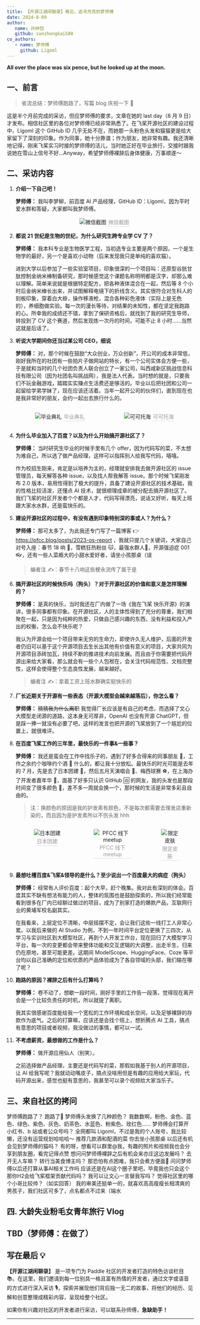 ```yaml
---
title: 【开源江湖闲聊录】再见，追寻月亮的梦师傅
date: 2024-8-09
author:
   name: 孙钟恺
   github: sunzhongkai588
co_authors:
   - name: 梦师傅
     github: Ligoml
---
```


**All over the place was six pence, but he looked up at the moon.**

<!-- more -->

<!-- 导入聊天框功能 -->
<script setup>
import Message from '../.vitepress/components/Message.vue'
import MessageBox from '../.vitepress/components/MessageBox.vue'
</script>
<!-- 导入聊天框功能 -->

<style>
figure {
   text-align: center;
}
figcaption {
   color: orange;
   border-bottom: 1px solid #d9d9d9;
   display: inline-block;
   color: #999;
   padding: 2px;
}
</style>

## 一、前言

> 省流总结：梦师傅跑路了，写篇 blog 庆祝一下 🎉

这是半个月前完成的采访，但应梦师傅的要求，文章在她的 last day（8 月 9 日）才发布。相信社区里的各位对梦师傅已经非常熟悉了。在飞桨开源社区的建设过程中，Ligoml 这个 GitHub ID 几乎无处不在，而她那一头粉色头发和猫猫更是给大家留下了深刻的印象。作为同事，她十分靠谱；作为朋友，她非常有趣。我还清晰地记得，刚来飞桨实习时接的梦师傅的活儿，当时她正好在毕业旅行，交接时跟我说她在雪山上信号不好...Anyway，希望梦师傅裸辞后身体健康，万事顺遂～

## 二、采访内容

1. **介绍一下自己吧！**

   **梦师傅：** 我叫李梦柳，前百度 AI 产品经理，GitHub ID：Ligoml，因为平时爱水群和答疑，大家都叫我梦师傅。

   <!-- WeChat -->
   <figure>
      <img src="../images/meng-story/lml-1.png" alt="微信截图" />
      <figcaption>微信截图</figcaption>
   </figure>

2. **都说 21 世纪是生物的世纪，为什么研究生跨专业学 CV 了？**

   **梦师傅：** 我本科专业是生物医学工程，当初选专业主要是两个原因，一个是生物学的最好，另一个是喜欢小动物（后来发现我只是单纯的喜欢猫）。

   进到大学以后参加了一些实验室项目，印象很深的一个项目叫：还原型谷胱甘肽控制金纳米棒制备研究，那时候感觉这个课题名称明明都是汉字，却那么难以理解。简单来说就是根据特定配方，把各种液体混合在一起，然后等 8 个小时后金纳米棒长出来，并试图解释电镜下的折线含义。其实很符合对生科人的刻板印象，穿着白大褂，操作移液枪，混合各种彩色液体（实际上是无色的），养细胞做实验。每一次的漫长等待，对结果的未知性，都在坚定我跑路的心。所幸我的成绩还不错，拿到了保研资格后，就找到了我的研究生导师，转投到了 CV 这个赛道，然后发现炼一次丹的时间，可能不止 8 小时……当然这就是后话了。

3. **听说大学期间你还当过某公司 CEO，细说**

   **梦师傅：** 对，那个时候在鼓励“大众创业，万众创新”，开公司的成本非常低，刚好我所在的社团有一些拍片子做网站的特长，有一个公司实体会方便一些，于是就和当时的几个社团负责人联合创立了一家公司，叫西咸新区挑战信息科技有限公司（因为社团名叫挑战网），我是法人代表。当时想的就是，只要我们不玩金融游戏，踏踏实实赚点生活费还是够活的。毕业以后把社团和公司一起留给学弟学妹了，现在应该还活着。当年一起开公司的伙伴们，直到现在也是我非常好的朋友，会约一起出去旅行什么的。

   <!-- 合照 -->
   <div style="display: flex; justify-content: space-between">
      <figure style="width: 63%">
         <img src="../images/meng-story/lml-2.jpeg" alt="毕业典礼" />
         <figcaption>毕业典礼</figcaption>
      </figure>
      <figure style="width: 63%">
         <img src="../images/meng-story/lml-3.jpeg" alt="可可托海" />
         <figcaption>可可托海</figcaption>
      </figure>
   </div>

4. **为什么毕业加入了百度？以及为什么开始搞开源社区了？**

   **梦师傅：** 当时研究生毕业的时候手里有几个 offer，因为代码写的菜，不太想为难自己，所以选了做产品经理，这样可以指挥别人给我写代码，嘻嘻。

   作为校招生刚来，肯定是以培养为主的，经理就安排我去做开源社区的 issue 管理员，每天解答各种 issue，以及找人帮我解答 issue。那个时候飞桨刚发布 2.0 版本，易用性得到了极大的提升，具备了建设开源社区的技术基础，我的性格比较活泼，还懂点 AI 技术，就很顺理成章的被分配去搞开源社区了。我们飞桨的社区开发者个个都是人才，代码写得漂亮，说话又好听，每天上班跟大家水水群，还是蛮快乐的。

5. **建设开源社区的过程中，有没有遇到印象特别深的事或人？为什么？**

   **梦师傅：** 那可太多了，为此我还专门写了一篇博客 👉 https://pfcc.blog/posts/2023-os-report ，我就只提几个关键词，大家自己对号入座：春节 18 响 🧨，雪糕狂热粉丝 🐱，最强水群人📱，开源强迫症 001 👓，还有一些人菜瘾大的小甜水爱好者，请坐小孩那桌（误

   > 编者注 ✍️：春节十八响这些梗永流传了属于是

6. **搞开源社区的时候快乐吗（狗头）？对于开源社区的价值和意义是怎样理解的？**

   **梦师傅：** 是真的快乐，当时我还在厂内做了一场《我在飞桨 快乐开源》的演讲，很多同事都有印象。在开源社区，人的主体性得到了充分的尊重，我们相聚在一起，只是因为纯粹的热爱，只做自己感兴趣的东西，没有利益和投入产出的权衡，怎么会不快乐呢？

   我认为开源会给一个项目带来无穷的生命力，即使许久无人维护，后面的开发者仍旧可以基于这个开源项目去生长出其他有价值有意义的项目，大家共同为开源项目添砖加瓦，持续不断的推进技术向前发展。而且由于你需要把代码开源出来给大家看，那么就会有一些个人包袱在，会关注代码规范性、文档完整性，这样会使得整个生态良性发展，越来越好。

   > 编者注 ✍️：拿着工资上班水群确实挺快乐的

7. **厂长近期关于开源有一些表态（开源大模型会越来越落后），你怎么看？**

   **梦师傅：** ~~猜猜我为什么离职~~ 我觉得厂长应该是有自己的考虑，而选择了文心大模型走闭源的道路，这本身无可厚非，OpenAI 也没有开源 ChatGPT，但是踩一捧一就没有必要了吧，这样的发言也把开源的飞桨放到了一个尴尬的位置上，就很难评。

8. **在百度飞桨工作的三年里，最快乐的一件事&一些事？**

   **梦师傅：** 我还是蛮会在工作中找乐子的，遇到了好多合得来的同事朋友 👭，工作之余约个咖啡约个酒 🍹 什么的，都让我十分放松。最快乐的时光可能是去年的 7 月，先是去了日本团建 👗，然后五月天演唱会 🎤、梅西球赛 ⚽️，在上海办了开发者嘉年华 👻，面基了好多只认识 GitHub 🆔 的网友，我的头发也是那段时间变了很多颜色 🌈，差不多一周就会换一个，那时候的生活是非常多彩且自由的。

   > 注：换颜色的原因是我的护发素有颜色，不是每次都需要去理发店重新染的，而且因为是护发素所以不伤头发 hhh

   <!-- 合照 -->
   <div style="display: flex; justify-content: space-between">
      <figure style="width: 35%">
         <img src="../images/meng-story/lml-4.jpeg" alt="日本团建" />
         <figcaption>日本团建</figcaption>
      </figure>
      <figure style="width: 39.5%">
         <img src="../images/meng-story/lml-5.jpeg" alt="PFCC 线下 meetup" />
         <figcaption>PFCC 线下 meetup</figcaption>
      </figure>
      <figure style="width: 18.8%">
         <img src="../images/meng-story/lml-6.jpeg" alt="限定皮肤" />
         <figcaption>限定皮肤</figcaption>
      </figure>
   </div>

9. **最想吐槽百度&飞桨&领导的是什么？至少说出一个百度最大的病症（狗头）**

   **梦师傅：** 经常有人评价百度：起个大早，赶个晚集。我对此有深刻的体会。百度其实不缺有想法有能力的人，整体的氛围也是鼓励探索的，所以我们经常能看到很多在厂内已经聊过做过的项目，成为了别家打造的爆款产品，互联网行业的黄埔军校名副其实。

   在我看来，上层定位不清晰，中层摇摆不定，会让我们这些一线打工人非常心累。以我后来做的 AI Studio 为例，不到一年时间平台定位更换了三四次，从学习与实训社区到大模型社区，再到个人开发工作台，现在回归了大模型学习平台，每一次的变更都会带来整体功能和交互逻辑的大调整，出走半生，归来仍在原地，甚至可能更差。这期间 ModelScope、HuggingFace、Coze 等平台均以自己准确的定位和优质的产品体验成为了各自领域的头部，我们输在哪了呢？

10.   **跑路的原因？裸辞之后有什么打算吗？**

      **梦师傅：** 卷不动了，想歇一段时间，刚好手里的工作告一段落，觉得现在离开会是一个比较负责任的时机，所以就提了离职。

      我其实很感谢百度能给我一个宽松的工作环境和成长空间，以及足够裸辞的存款作为底气。之后的打算嘛，应该还是会找个班上，想折腾点 AI 工具，搞点有意思的项目或者视频，我没做过的事情，都可以一试。

11.   **不考虑薪资，最想做的工作是什么？**

      **梦师傅：** 做开源应用仙人（别笑）。

      之前选择做产品经理，主要还是代码写的菜，那假如我基于别人的开源项目，让 AI 给我写呢？我就动动嘴皮子，搞点没啥用但是有趣的应用给大家玩，代码开源出来，感觉也挺有意思的，我甚至可以录个视频给大家当乐子。

## 三、来自社区的拷问

   <MessageBox>
   <Message name="ALL" github="PaddlePaddle">
   梦师傅跑路了？
   </Message>
   </MessageBox>
   <MessageBox>
   <Message type="right" name="梦师傅" github="Ligoml">
   跑路了💨
   </Message>
   </MessageBox>

   <MessageBox>
   <Message name="汪师傅：" github="GreatV">
   梦师傅头发换了几种颜色？
   </Message>
   </MessageBox>
   <MessageBox>
   <Message type="right" name="梦师傅" github="Ligoml">
   我数数啊，粉色、金色、蓝色、绿色、紫色、灰色、奶茶色、水蓝色、粉紫色、玫红色......
   </Message>
   </MessageBox>

   <MessageBox>
   <Message name="散步" github="sanbuphy">
   梦师傅会打算开小红书、b 站或者公众号吗？
   </Message>
   </MessageBox>
   <MessageBox>
   <Message type="right" name="梦师傅" github="Ligoml">
   全网都叫 Ligoml，不过是我的个人账号，我比较懒，还没有运营规划哈哈哈～
   </Message>
   </MessageBox>

   <MessageBox>
   <Message name="散步" github="sanbuphy">
   推荐几款酒和配酒的菜
   </Message>
   </MessageBox>
   <MessageBox>
   <Message type="right" name="梦师傅" github="Ligoml">
   你去坐小孩那桌
   </Message>
   </MessageBox>

   <MessageBox>
   <Message name="whisky-12" github="whisky-12">
   以后还有机会见到梦师傅的猫吗？
   </Message>
   </MessageBox>
   <MessageBox>
   <Message type="right" name="梦师傅" github="Ligoml">
   有的呀，想看可以群里@我，有趣的照片和视频我也会分享到朋友圈，看完记得点赞
   </Message>
   </MessageBox>

   <MessageBox>
   <Message name="张师傅" github="Liyulingyue">
   想问问梦师傅裸辞之后有机会来亦庄这边发展吗？
   </Message>
   </MessageBox>
   <MessageBox>
   <Message type="right" name="梦师傅" github="Ligoml">
   去开无人车嘛？
   </Message>
   </MessageBox>

   <MessageBox>
   <Message name="敏师傅" github="enkilee">
   转行当美食博主吗？
   </Message>
   </MessageBox>
   <MessageBox>
   <Message type="right" name="梦师傅" github="Ligoml">
   那恐怕有点困难，我只会煮方便面🍜
   </Message>
   </MessageBox>

   <MessageBox>
   <Message name="昱晨" github="yuchen202">
   问问梦师傅以后还打算从事AI相关工作吗
   </Message>
   </MessageBox>
   <MessageBox>
   <Message type="right" name="梦师傅" github="Ligoml">
   应该还是在AI这个圈子里吧，毕竟我也只会这个
   </Message>
   </MessageBox>

   <MessageBox>
   <Message name="花花" github="Tulip-hua">
   那你H2会给飞桨框架贡献代码吗？
   </Message>
   </MessageBox>
   <MessageBox>
   <Message type="right" name="梦师傅" github="Ligoml">
   我可以让文心一言替我写吗？
   </Message>
   </MessageBox>

   <MessageBox>
   <Message name="军哥" github="jzhang533">
   觉得社区里的哪个小哥比较帅？（如实回答）
   </Message>
   </MessageBox>
   <MessageBox>
   <Message type="right" name="梦师傅" github="Ligoml">
   我的审美还挺单一的，就喜欢高高瘦瘦长相清爽的男孩子，我们社区可多了，点名都点不过来（端水
   </Message>
   </MessageBox>

## 四. 大龄失业粉毛女青年旅行 Vlog

## TBD（梦师傅：在做了）

## 写在最后 💡

**【开源江湖闲聊录】** 是一项专门为 Paddle 社区的开发者打造的特色访谈栏目 📚。在这里，我们邀请到每一位别具一格且富有热情的开发者，通过文字或语音的方式进行深入采访 🎙️，探索并展现他们背后独一无二的故事，将他们的经历、见解和创意整理成精彩内容，呈现给整个社区。

如果你有兴趣对社区的开发者进行采访，可以联系孙师傅，**急缺助手！**

---
